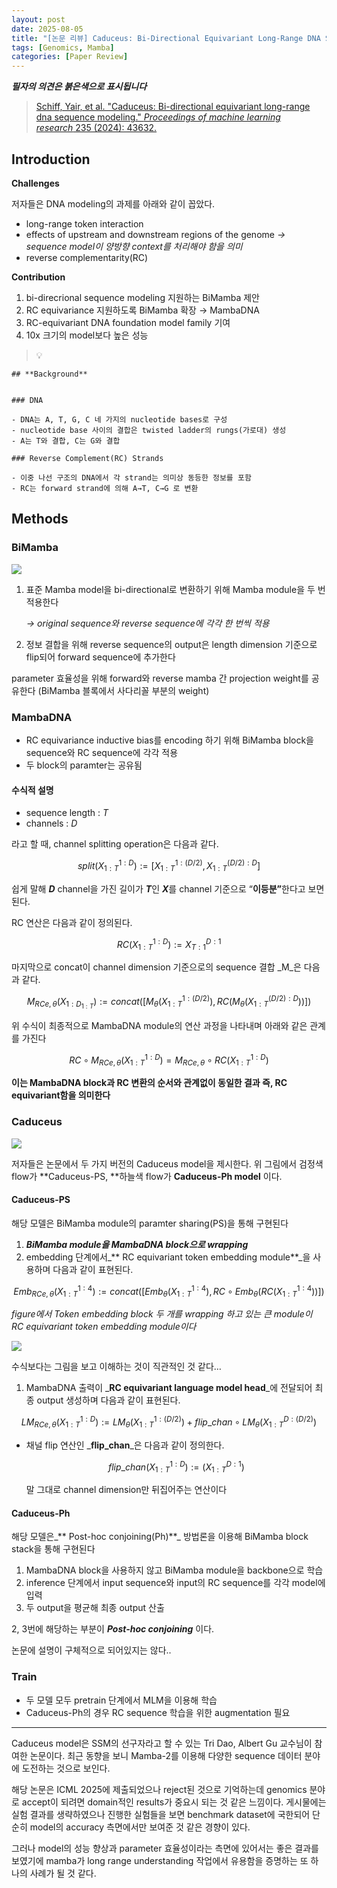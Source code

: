 ```yaml
---
layout: post
date: 2025-08-05
title: "[논문 리뷰] Caduceus: Bi-Directional Equivariant Long-Range DNA Sequence Modeling"
tags: [Genomics, Mamba]
categories: [Paper Review]
---
```


<span class="notion-red">_**필자의 의견은 붉은색으로 표시됩니다**_</span>


> [Schiff, Yair, et al. "Caduceus: Bi-directional equivariant long-range dna sequence modeling." ](https://pmc.ncbi.nlm.nih.gov/articles/PMC12189541/)[_Proceedings of machine learning research_](https://pmc.ncbi.nlm.nih.gov/articles/PMC12189541/)[ 235 (2024): 43632.](https://pmc.ncbi.nlm.nih.gov/articles/PMC12189541/)



## Introduction


**Challenges**


저자들은 DNA modeling의 과제를 아래와 같이 꼽았다.

- long-range token interaction
- effects of upstream and downstream regions of the genome 
_→ sequence model이 양방향 context를 처리해야 함을 의미_
- reverse complementarity(RC)

**Contribution**

1. bi-direcrional sequence modeling 지원하는 BiMamba 제안
1. RC equivariance 지원하도록 BiMamba 확장 → MambaDNA
1. RC-equivariant DNA foundation model family 기여
1. 10x 크기의 model보다 높은 성능

> 💡 


	## **Background**


	### DNA

	- DNA는 A, T, G, C 네 가지의 nucleotide bases로 구성
	- nucleotide base 사이의 결합은 twisted ladder의 rungs(가로대) 생성
	- A는 T와 결합, C는 G와 결합

	### Reverse Complement(RC) Strands

	- 이중 나선 구조의 DNA에서 각 strand는 의미상 동등한 정보를 포함
	- RC는 forward strand에 의해 A→T, C→G 로 변환


## Methods



### BiMamba


![](https://prod-files-secure.s3.us-west-2.amazonaws.com/542b861c-36a8-4051-84e5-8804b6728dba/2c247d59-7815-4980-99f0-8f0d21f445a7/image.png?X-Amz-Algorithm=AWS4-HMAC-SHA256&X-Amz-Content-Sha256=UNSIGNED-PAYLOAD&X-Amz-Credential=ASIAZI2LB466WGWMVF6K%2F20250915%2Fus-west-2%2Fs3%2Faws4_request&X-Amz-Date=20250915T160127Z&X-Amz-Expires=3600&X-Amz-Security-Token=IQoJb3JpZ2luX2VjEP%2F%2F%2F%2F%2F%2F%2F%2F%2F%2F%2FwEaCXVzLXdlc3QtMiJIMEYCIQD2Vm5s6kpNwIvoTk6IqXz7ktjXWeoKa8zv%2BhTpBPEfhwIhAJ%2BOs%2F8FdzK3uj0sbnFfrVxGQYaYwARWZInaBiQEDdnQKv8DCHgQABoMNjM3NDIzMTgzODA1IgzBh9iaZV3GL0Ir0Ioq3AMTgJOPMdEzPEKqDHlEs6NJMET2a5SvjTh0kbT%2B0In2MdqOiAwA5O%2BgKG%2B1ly2faL%2BgVsUcHv2NHEyH4bVEErB3tG01KANETcsHEVR%2FpZmCPhKhv42xJija1qtuCNnwebPETPjDKumtckxjhGpv5zQskaQ6ynAzj5OHDVI89mrrTiSDcga%2Bpy9uIFAwPulsN%2Bxs8%2F2JQg2N%2BQHpGcbYWft9Yc8AQ2G%2B4Pb9f6W2he123I38nZg6S71P8AuBmpkbs%2BKz8rls785jwLMXoYjbJu6%2B1V%2BLcZweZzFdhAeUM%2B9G1Y6br1U2jt1gEUzRW76Iuts7jdg9N5VFKZ%2FoU%2FCd1t9iFPDqIBmdPbA%2Fcv%2Bqjrk5%2F4qXsPOTxP8ONn0Bdm7rSbfG0xuW%2FYZDzHbD7W05z%2BtVvCb1UGYO%2BKFUOGZHF6LOTHWvlz1WGQJfRX4lJE0cEDyHeUYlJiRUkswkTGdKBKHisk9Rgwix0Vd%2BWguEo%2F96fb4D7gdd630AKFX98B8UrDEV8nNuaAaUig7NCbsfiCojIRsE3EcNfuwF6ycNxvte5%2Fuz8o5WyCeDVEqR41EGvBmVBXKB70Od4%2FrdaOtN5s%2BYCeijNMKE2kGyA8zbPFLv%2ByOwPv8fax4p21P7SDDn26DGBjqkAT%2BqgjXcTmrL3ygCibX4cykJVBVFlSz%2F%2BsjudAWt8otuZwlJz%2FeNRkAeza%2FqlK68Lu%2F%2FnX%2FxwbAgcMTVVhM%2BNj%2FANyuePY0vbueV3kYbtHXWoUQs4Lu07PqDACtzscLNlZFXo5En6i7bmkH1ojkuKPdGI808qdXB0FiPhlphTSxkLhWmEF9KLO%2Bpfe5Hxb%2Fd4oH1%2FK1Sp%2B6qBRXo68hfv4mp8wHb&X-Amz-Signature=6713398ab4954b1ff6e687ce98c65bca5c49230428897f5179dc07430f185e2d&X-Amz-SignedHeaders=host&x-amz-checksum-mode=ENABLED&x-id=GetObject)

1. 표준 Mamba model을 bi-directional로 변환하기 위해 Mamba module을 두 번 적용한다

	_→ original sequence와 reverse sequence에 각각 한 번씩 적용_

1. 정보 결합을 위해 reverse sequence의 output은 length dimension 기준으로 flip되어 forward sequence에 추가한다

parameter 효율성을 위해 forward와 reverse mamba 간 projection weight를 공유한다 (BiMamba 블록에서 사다리꼴 부분의 weight)



### MambaDNA

- RC equivariance inductive bias를 encoding 하기 위해 BiMamba block을 sequence와 RC sequence에 각각 적용
- 두 block의 paramter는 공유됨


#### 수식적 설명

- sequence length : _T_
- channels : _D_

라고 할 때,  channel splitting operation은 다음과 같다.


$$
split(X^{1:D}_{1:T}):=[X^{1:(D/2)}_{1:T},X^{(D/2):D}_{1:T}]
$$


<span class="notion-red">쉽게 말해 </span><span class="notion-red">_**D**_</span><span class="notion-red"> channel을 가진 길이가 </span><span class="notion-red">_**T**_</span><span class="notion-red">인 </span><span class="notion-red">_**X**_</span><span class="notion-red">를 channel 기준으로 “</span><span class="notion-red">**이등분”**</span><span class="notion-red">한다고 보면 된다.</span>


RC 연산은 다음과 같이 정의된다.


$$
RC(X^{1:D}_{1:T}):=X^{D:1}_{T:1}
$$


마지막으로 concat이 channel dimension 기준으로의 sequence 결합 _M_은 다음과 같다.


$$
M_{RCe,\theta}(X_{1:D_{1:T}}):=concat([M_{\theta}(X^{1:(D/2)}_{1:T}),RC(M_{\theta}(X^{(D/2):D}_{1:T}))])
$$


위 수식이 최종적으로 MambaDNA module의 연산 과정을 나타내며 아래와 같은 관계를 가진다


$$
RC\circ M_{RCe,\theta}(X^{1:D}_{1:T}) = M_{RCe,\theta} \circ RC(X^{1:D}_{1:T})
$$


**이는 MambaDNA block과 RC 변환의 순서와 관계없이 동일한 결과 즉, RC equivariant함을 의미한다**



### Caduceus


![](https://prod-files-secure.s3.us-west-2.amazonaws.com/542b861c-36a8-4051-84e5-8804b6728dba/f94a60d7-8145-473b-aef9-7c68d3ec604a/image.png?X-Amz-Algorithm=AWS4-HMAC-SHA256&X-Amz-Content-Sha256=UNSIGNED-PAYLOAD&X-Amz-Credential=ASIAZI2LB466WGWMVF6K%2F20250915%2Fus-west-2%2Fs3%2Faws4_request&X-Amz-Date=20250915T160127Z&X-Amz-Expires=3600&X-Amz-Security-Token=IQoJb3JpZ2luX2VjEP%2F%2F%2F%2F%2F%2F%2F%2F%2F%2F%2FwEaCXVzLXdlc3QtMiJIMEYCIQD2Vm5s6kpNwIvoTk6IqXz7ktjXWeoKa8zv%2BhTpBPEfhwIhAJ%2BOs%2F8FdzK3uj0sbnFfrVxGQYaYwARWZInaBiQEDdnQKv8DCHgQABoMNjM3NDIzMTgzODA1IgzBh9iaZV3GL0Ir0Ioq3AMTgJOPMdEzPEKqDHlEs6NJMET2a5SvjTh0kbT%2B0In2MdqOiAwA5O%2BgKG%2B1ly2faL%2BgVsUcHv2NHEyH4bVEErB3tG01KANETcsHEVR%2FpZmCPhKhv42xJija1qtuCNnwebPETPjDKumtckxjhGpv5zQskaQ6ynAzj5OHDVI89mrrTiSDcga%2Bpy9uIFAwPulsN%2Bxs8%2F2JQg2N%2BQHpGcbYWft9Yc8AQ2G%2B4Pb9f6W2he123I38nZg6S71P8AuBmpkbs%2BKz8rls785jwLMXoYjbJu6%2B1V%2BLcZweZzFdhAeUM%2B9G1Y6br1U2jt1gEUzRW76Iuts7jdg9N5VFKZ%2FoU%2FCd1t9iFPDqIBmdPbA%2Fcv%2Bqjrk5%2F4qXsPOTxP8ONn0Bdm7rSbfG0xuW%2FYZDzHbD7W05z%2BtVvCb1UGYO%2BKFUOGZHF6LOTHWvlz1WGQJfRX4lJE0cEDyHeUYlJiRUkswkTGdKBKHisk9Rgwix0Vd%2BWguEo%2F96fb4D7gdd630AKFX98B8UrDEV8nNuaAaUig7NCbsfiCojIRsE3EcNfuwF6ycNxvte5%2Fuz8o5WyCeDVEqR41EGvBmVBXKB70Od4%2FrdaOtN5s%2BYCeijNMKE2kGyA8zbPFLv%2ByOwPv8fax4p21P7SDDn26DGBjqkAT%2BqgjXcTmrL3ygCibX4cykJVBVFlSz%2F%2BsjudAWt8otuZwlJz%2FeNRkAeza%2FqlK68Lu%2F%2FnX%2FxwbAgcMTVVhM%2BNj%2FANyuePY0vbueV3kYbtHXWoUQs4Lu07PqDACtzscLNlZFXo5En6i7bmkH1ojkuKPdGI808qdXB0FiPhlphTSxkLhWmEF9KLO%2Bpfe5Hxb%2Fd4oH1%2FK1Sp%2B6qBRXo68hfv4mp8wHb&X-Amz-Signature=20f2232905b3cec492447b5ac1a45bb7cada012facfa09f626c998a64d254b48&X-Amz-SignedHeaders=host&x-amz-checksum-mode=ENABLED&x-id=GetObject)


저자들은 논문에서 두 가지 버전의 Caduceus model을 제시한다. 위 그림에서 검정색 flow가 **Caduceus-PS, **하늘색 flow가 **Caduceus-Ph model** 이다.



#### Caduceus-PS


해당 모델은 BiMamba module의 paramter sharing(PS)을 통해 구현된다

1. _**BiMamba module을 MambaDNA block으로 wrapping**_
1. embedding 단계에서_** RC equivariant token embedding module**_을 사용하며 다음과 같이 표현된다.

$$
Emb_{RCe,\theta}(X^{1:4}_{1:T}):=concat([Emb_{\theta}(X^{1:4}_{1:T}),RC \circ Emb_{\theta}(RC(X^{1:4}_{1:T}))])
$$


_figure에서 Token embedding block 두 개를 wrapping 하고 있는 큰 module이 RC equivariant token embedding module이다_


![](https://prod-files-secure.s3.us-west-2.amazonaws.com/542b861c-36a8-4051-84e5-8804b6728dba/b175e4da-71eb-4e91-8c23-a06dabe673c9/image.png?X-Amz-Algorithm=AWS4-HMAC-SHA256&X-Amz-Content-Sha256=UNSIGNED-PAYLOAD&X-Amz-Credential=ASIAZI2LB466WGWMVF6K%2F20250915%2Fus-west-2%2Fs3%2Faws4_request&X-Amz-Date=20250915T160128Z&X-Amz-Expires=3600&X-Amz-Security-Token=IQoJb3JpZ2luX2VjEP%2F%2F%2F%2F%2F%2F%2F%2F%2F%2F%2FwEaCXVzLXdlc3QtMiJIMEYCIQD2Vm5s6kpNwIvoTk6IqXz7ktjXWeoKa8zv%2BhTpBPEfhwIhAJ%2BOs%2F8FdzK3uj0sbnFfrVxGQYaYwARWZInaBiQEDdnQKv8DCHgQABoMNjM3NDIzMTgzODA1IgzBh9iaZV3GL0Ir0Ioq3AMTgJOPMdEzPEKqDHlEs6NJMET2a5SvjTh0kbT%2B0In2MdqOiAwA5O%2BgKG%2B1ly2faL%2BgVsUcHv2NHEyH4bVEErB3tG01KANETcsHEVR%2FpZmCPhKhv42xJija1qtuCNnwebPETPjDKumtckxjhGpv5zQskaQ6ynAzj5OHDVI89mrrTiSDcga%2Bpy9uIFAwPulsN%2Bxs8%2F2JQg2N%2BQHpGcbYWft9Yc8AQ2G%2B4Pb9f6W2he123I38nZg6S71P8AuBmpkbs%2BKz8rls785jwLMXoYjbJu6%2B1V%2BLcZweZzFdhAeUM%2B9G1Y6br1U2jt1gEUzRW76Iuts7jdg9N5VFKZ%2FoU%2FCd1t9iFPDqIBmdPbA%2Fcv%2Bqjrk5%2F4qXsPOTxP8ONn0Bdm7rSbfG0xuW%2FYZDzHbD7W05z%2BtVvCb1UGYO%2BKFUOGZHF6LOTHWvlz1WGQJfRX4lJE0cEDyHeUYlJiRUkswkTGdKBKHisk9Rgwix0Vd%2BWguEo%2F96fb4D7gdd630AKFX98B8UrDEV8nNuaAaUig7NCbsfiCojIRsE3EcNfuwF6ycNxvte5%2Fuz8o5WyCeDVEqR41EGvBmVBXKB70Od4%2FrdaOtN5s%2BYCeijNMKE2kGyA8zbPFLv%2ByOwPv8fax4p21P7SDDn26DGBjqkAT%2BqgjXcTmrL3ygCibX4cykJVBVFlSz%2F%2BsjudAWt8otuZwlJz%2FeNRkAeza%2FqlK68Lu%2F%2FnX%2FxwbAgcMTVVhM%2BNj%2FANyuePY0vbueV3kYbtHXWoUQs4Lu07PqDACtzscLNlZFXo5En6i7bmkH1ojkuKPdGI808qdXB0FiPhlphTSxkLhWmEF9KLO%2Bpfe5Hxb%2Fd4oH1%2FK1Sp%2B6qBRXo68hfv4mp8wHb&X-Amz-Signature=ba4e3266ff1d146e1eb6d1054557f33cf17696f24bd0b13e609d01c95ab24348&X-Amz-SignedHeaders=host&x-amz-checksum-mode=ENABLED&x-id=GetObject)


<span class="notion-red">수식보다는 그림을 보고 이해하는 것이 직관적인 것 같다…</span>

1. MambaDNA 출력이 _**RC equivariant language model head**_에 전달되어 최종 output 생성하며 다음과 같이 표현된다.

$$
LM_{RCe,\theta}(X^{1:D}_{1:T}):= LM_{\theta}(X^{1:(D/2)}_{1:T})+flip\_chan\circ LM_{\theta}(X^{D:(D/2)}_{1:T})
$$

- 채널 flip 연산인 _**flip\_chan**_은 다음과 같이 정의한다.

	$$
	flip\_chan(X^{1:D}_{1:T}):=(X^{D:1}_{1:T})
	$$


	말 그대로 channel dimension만 뒤집어주는 연산이다



#### Caduceus-Ph


해당 모델은_** Post-hoc conjoining(Ph)**_ 방법론을 이용해 BiMamba block stack을 통해 구현된다

1. MambaDNA block을 사용하지 않고 BiMamba module을 backbone으로 학습
1. inference 단계에서 input sequence와 input의 RC sequence를 각각 model에 입력
1. 두 output을 평균해 최종 output 산출

2, 3번에 해당하는 부분이 _**Post-hoc conjoining**_ 이다.


<span class="notion-red">논문에 설명이 구체적으로 되어있지는 않다..</span>



### Train

- 두 모델 모두 pretrain 단계에서 MLM을 이용해 학습
- Caduceus-Ph의 경우 RC sequence 학습을 위한 augmentation 필요

---


<span class="notion-red">Caduceus model은 SSM의 선구자라고 할 수 있는 Tri Dao, Albert Gu 교수님이 참여한 논문이다. 최근 동향을 보니 Mamba-2를 이용해 다양한 sequence 데이터 분야에 도전하는 것으로 보인다.</span>


<span class="notion-red">해당 논문은 ICML 2025에 제출되었으나 reject된 것으로 기억하는데 genomics 분야로 accept이 되려면 domain적인 results가 중요시 되는 것 같은 느낌이다. 게시물에는 실험 결과를 생략하였으나 진행한 실험들을 보면 benchmark dataset에 국한되어 단순히 model의 accuracy 측면에서만 보여준 것 같은 경향이 있다.</span>


<span class="notion-red">그러나 model의 성능 향상과 parameter 효율성이라는 측면에 있어서는 좋은 결과를 보였기에 mamba가 long range understanding 작업에서 유용함을 증명하는 또 하나의 사례가 될 것 같다.</span>

